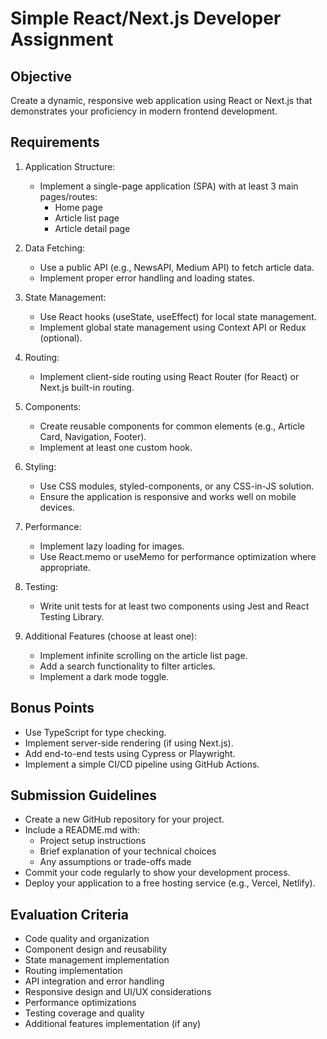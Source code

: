 # Simple React/Next.js Developer Assignment

## Objective
Create a dynamic, responsive web application using React or Next.js that demonstrates your proficiency in modern frontend development.

## Requirements

1. Application Structure:
   - Implement a single-page application (SPA) with at least 3 main pages/routes:
     - Home page
     - Article list page
     - Article detail page

2. Data Fetching:
   - Use a public API (e.g., NewsAPI, Medium API) to fetch article data.
   - Implement proper error handling and loading states.

3. State Management:
   - Use React hooks (useState, useEffect) for local state management.
   - Implement global state management using Context API or Redux (optional).

4. Routing:
   - Implement client-side routing using React Router (for React) or Next.js built-in routing.

5. Components:
   - Create reusable components for common elements (e.g., Article Card, Navigation, Footer).
   - Implement at least one custom hook.

6. Styling:
   - Use CSS modules, styled-components, or any CSS-in-JS solution.
   - Ensure the application is responsive and works well on mobile devices.

7. Performance:
   - Implement lazy loading for images.
   - Use React.memo or useMemo for performance optimization where appropriate.

8. Testing:
   - Write unit tests for at least two components using Jest and React Testing Library.

9. Additional Features (choose at least one):
   - Implement infinite scrolling on the article list page.
   - Add a search functionality to filter articles.
   - Implement a dark mode toggle.

## Bonus Points
- Use TypeScript for type checking.
- Implement server-side rendering (if using Next.js).
- Add end-to-end tests using Cypress or Playwright.
- Implement a simple CI/CD pipeline using GitHub Actions.

## Submission Guidelines
- Create a new GitHub repository for your project.
- Include a README.md with:
  - Project setup instructions
  - Brief explanation of your technical choices
  - Any assumptions or trade-offs made
- Commit your code regularly to show your development process.
- Deploy your application to a free hosting service (e.g., Vercel, Netlify).

## Evaluation Criteria
- Code quality and organization
- Component design and reusability
- State management implementation
- Routing implementation
- API integration and error handling
- Responsive design and UI/UX considerations
- Performance optimizations
- Testing coverage and quality
- Additional features implementation (if any)
